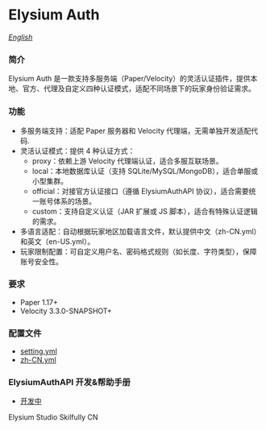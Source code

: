 # Elysium Auth

*[English](README_English.md)*

### 简介
Elysium Auth 是一款支持多服务端（Paper/Velocity）的灵活认证插件，提供本地、官方、代理及自定义四种认证模式，适配不同场景下的玩家身份验证需求。

### 功能
- 多服务端支持：适配 Paper 服务器和 Velocity 代理端，无需单独开发适配代码.
- 灵活认证模式：提供 4 种认证方式：
  - proxy：依赖上游 Velocity 代理端认证，适合多服互联场景。
  - local：本地数据库认证（支持 SQLite/MySQL/MongoDB），适合单服或小型集群。
  - official：对接官方认证接口（遵循 ElysiumAuthAPI 协议），适合需要统一账号体系的场景。
  - custom：支持自定义认证（JAR 扩展或 JS 脚本），适合有特殊认证逻辑的需求。
- 多语言适配：自动根据玩家地区加载语言文件，默认提供中文（zh-CN.yml）和英文（en-US.yml）。
- 玩家限制配置：可自定义用户名、密码格式规则（如长度、字符类型），保障账号安全性。

### 要求
- Paper 1.17+
- Velocity 3.3.0-SNAPSHOT+

### 配置文件
- [setting.yml](help/setting.yml)
- [zh-CN.yml](help/zh-CN.yml)

### ElysiumAuthAPI 开发&帮助手册
- [开发中]()

Elysium Studio
Skilfully CN

